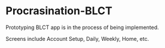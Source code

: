 # Procrasination-BLCT

Prototyping BLCT app is in the process of being implemented.

Screens include Account Setup, Daily, Weekly, Home, etc.
